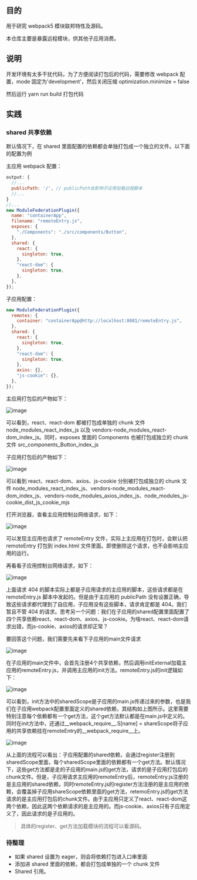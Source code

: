 ## 目的

用于研究 webpack5 模块联邦特性及源码。

本仓库主要是暴露远程模块，供其他子应用消费。

## 说明

开发环境有太多干扰代码，为了方便阅读打包后的代码，需要修改 webpack 配置，mode 固定为'development'，然后关闭压缩 optimization.minimize = false

然后运行 yarn run build 打包代码

## 实践

### shared 共享依赖

默认情况下，在 shared 里面配置的依赖都会单独打包成一个独立的文件。以下面的配置为例

主应用 webpack 配置：

```js
output: {
  //...
  publicPath: '/', // publicPath会影响子应用加载远程脚本
  //...
}
//...
new ModuleFederationPlugin({
  name: "containerApp",
  filename: "remoteEntry.js",
  exposes: {
    "./Components": "./src/components/Button",
  },
  shared: {
    react: {
      singleton: true,
    },
    "react-dom": {
      singleton: true,
    },
  },
});
```

子应用配置：

```js
new ModuleFederationPlugin({
  remotes: {
    container: "containerApp@http://localhost:8081/remoteEntry.js",
  },
  shared: {
    react: {
      singleton: true,
    },
    "react-dom": {
      singleton: true,
    },
    axios: {},
    "js-cookie": {},
  },
});
```

主应用打包后的产物如下：

![image](./imgs/shared_01.jpg)

可以看到，react、react-dom 都被打包成单独的 chunk 文件 node_modules_react_index_js 以及 vendors-node_modules_react-dom_index_js。同时，exposes 里面的 Components 也被打包成独立的 chunk 文件 src_components_Button_index_js

子应用打包后的产物如下：

![image](./imgs/shared_02.jpg)

可以看到 react、react-dom、axios、js-cookie 分别被打包成独立的 chunk 文件 node_modules_react_index_js、vendors-node_modules_react-dom_index_js、vendors-node_modules_axios_index_js、node_modules_js-cookie_dist_js_cookie_mjs

打开浏览器，查看主应用控制台网络请求，如下：

![image](./imgs/shared_03.jpg)

可以发现主应用也请求了 remoteEntry 文件，实际上主应用在打包时，会默认把 remoteEntry 打包到 index.html 文件里面。即使删除这个请求，也不会影响主应用的运行。

再看看子应用控制台网络请求，如下：

![image](./imgs/shared_04.jpg)

上面请求 404 的脚本实际上都是子应用请求的主应用的脚本，这些请求都是在 remoteEntry.js 脚本中发起的。但是由于主应用的 publicPath 没有设置正确，导致这些请求都代理到了自应用，子应用没有这些脚本，请求肯定都是 404。我们暂且不管 404 的请求。思考另一个问题：我们在子应用的shared配置里面配置了四个共享依赖react、react-dom、axios、js-cookie。为啥react、react-dom请求出错，而js-cookie、axios的请求却正常？

要回答这个问题，我们需要先来看下子应用的main文件请求

![image](./imgs/shared_05.jpg)

在子应用的main文件中，会首先注册4个共享依赖，然后调用initExternal加载主应用的remoteEntry.js，并调用主应用的init方法。remoteEntry.js的init逻辑如下：

![image](./imgs/shared_06.jpg)

可以看到，init方法中的sharedScope是子应用的main.js传递过来的参数，也是我们在子应用webpack配置里面定义的shared依赖，其结构如上图所示。这里需要特别注意每个依赖都有一个get方法，这个get方法默认都是在main.js中定义的。同时在init方法中，还通过__webpack_require__.S[name] = shareScope将子应用的共享依赖挂在remoteEntry的__webpack_require__上。

![image](./imgs/shared_07.jpg)

从上面的流程可以看出：子应用配置的shared依赖，会通过register注册到sharedScope里面，每个sharedScope里面的依赖都有一个get方法。默认情况下，这些get方法都是走的子应用的main.js的get方法，请求的是子应用打包后的chunk文件。但是，子应用请求主应用的remoteEntry后，remoteEntry.js注册的是主应用的shared依赖，同时remoteEntry.js的register方法注册的是主应用的依赖，会覆盖掉子应用shareScope依赖里面的get方法，retemoEntry.js的get方法请求的是主应用打包后的chunk文件。由于主应用只定义了react、react-dom这两个依赖，因此这两个依赖请求的是主应用的。而js-cookie、axios只有子应用定义了，因此请求的是子应用的。

>具体的register、get方法加载模块的流程可以看源码。


### 待整理

- 如果 shared 设置为 eager，则会将依赖打包进入口串里面
- 添加进 shared 里面的依赖，都会打包成单独的一个 chunk 文件
- Shared 引用。
